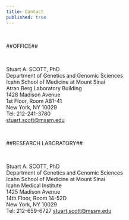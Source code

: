 ```yaml
---
title: Contact
published: true
---
```


<br>

##OFFICE##

<br>

Stuart A. SCOTT, PhD   
Department of Genetics and Genomic Sciences   
Icahn School of Medicine at Mount Sinai  
Atran Berg Laboratory Building  
1428 Madison Avenue  
1st Floor, Room AB1-41  
New York, NY 10029   
Tel: 212-241-3780  
[stuart.scott@mssm.edu](mailto:stuart.scott@mssm.edu)  

<br>

##RESEARCH LABORATORY##

<br>

Stuart A. SCOTT, PhD  
Department of Genetics and Genomic Sciences  
Icahn School of Medicine at Mount Sinai  
Icahn Medical Institute  
1425 Madison Avenue  
14th Floor, Room 14-52D  
New York, NY 10029   
Tel: 212-659-6727 
[stuart.scott@mssm.edu](mailto:stuart.scott@mssm.edu)